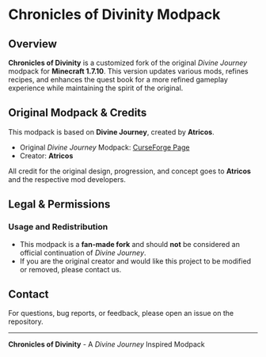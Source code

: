 # Chronicles of Divinity Modpack

## Overview
**Chronicles of Divinity** is a customized fork of the original *Divine Journey* modpack for **Minecraft 1.7.10**. This version updates various mods, refines recipes, and enhances the quest book for a more refined gameplay experience while maintaining the spirit of the original.

## Original Modpack & Credits
This modpack is based on **Divine Journey**, created by **Atricos**.
- Original *Divine Journey* Modpack: [CurseForge Page](https://www.curseforge.com/minecraft/modpacks/divine-journey)
- Creator: **Atricos**

All credit for the original design, progression, and concept goes to **Atricos** and the respective mod developers.

## Legal & Permissions
### **Usage and Redistribution**
- This modpack is a **fan-made fork** and should **not** be considered an official continuation of *Divine Journey*.
- If you are the original creator and would like this project to be modified or removed, please contact us.

## Contact
For questions, bug reports, or feedback, please open an issue on the repository.

---  
**Chronicles of Divinity** - A *Divine Journey* Inspired Modpack

